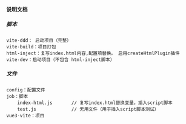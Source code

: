 #### 说明文档

##### 脚本
```
vite-ddd： 启动项目（完整）
vite-build：项目打包
html-inject：复写index.html内容,配置项替换。 启用createHtmlPlugin插件
vite-dev：启动项目（不包含 html-inject脚本）
```


##### 文件
```
config：配置文件
job：脚本
    index-html.js       // 复写index.html替换变量。插入script脚本
    test.js             // 无用文件（用于插入script脚本测试）
vue3-vite：项目
```
